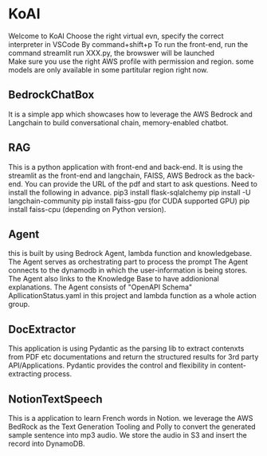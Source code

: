 # KoAI
Welcome to KoAI
Choose the right virtual evn, specify the correct interpreter in VSCode By command+shift+p
To run the front-end, run the command streamlit run XXX.py, the browswer will be launched \
Make sure you use the right AWS profile with permission and region. some models are only available in some partitular region right now. 

## BedrockChatBox
It is a simple app which showcases how to leverage the AWS Bedrock and Langchain to build conversational chain, memory-enabled chatbot. 

## RAG
This is a python application with front-end and back-end. It is using the streamlit as the front-end and langchain, FAISS, AWS Bedrock as the back-end. You can provide the URL of the pdf and start to ask questions.
Need to install the following in advance.
pip3 install flask-sqlalchemy
pip install -U langchain-community
pip install faiss-gpu (for CUDA supported GPU)
pip install faiss-cpu (depending on Python version).

## Agent
this is built by using Bedrock Agent, lambda function and knowledgebase. 
The Agent serves as orchestrating part to process the prompt
The Agent connects to the dynamodb in which the user-information is being stores.
The Agent also links to the Knowledge Base to have addionional explanations. 
The Agent consists of "OpenAPI Schema" ApllicationStatus.yaml in this project 
  and lambda function as a whole action group.

## DocExtractor
This application is using Pydantic as the parsing lib to extract contenxts from PDF etc documentations and return the structured results for 3rd party API/Applications. Pydantic provides the control and flexibility in content-extracting process.

## NotionTextSpeech
This is a application to learn French words in Notion. we leverage the AWS BedRock as the Text Generation Tooling and Polly to convert the generated sample sentence into mp3 audio. We store the audio in S3 and insert the record into DynamoDB. 
